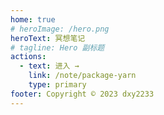 ```yaml
---
home: true
# heroImage: /hero.png
heroText: 冥想笔记
# tagline: Hero 副标题
actions:
  - text: 进入 →
    link: /note/package-yarn
    type: primary
footer: Copyright © 2023 dxy2233
---
```

